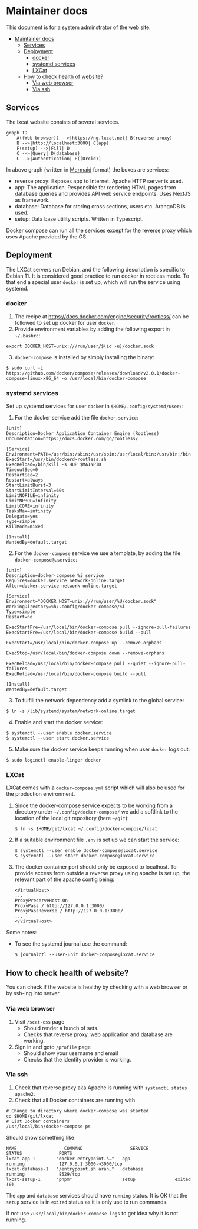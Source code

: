 <!--
SPDX-FileCopyrightText: LXCat team

SPDX-License-Identifier: AGPL-3.0-or-later
-->

# Maintainer docs

This document is for a system adminstrator of the web site.

- [Maintainer docs](#maintainer-docs)
  - [Services](#services)
  - [Deployment](#deployment)
    - [docker](#docker)
    - [systemd services](#systemd-services)
    - [LXCat](#lxcat)
  - [How to check health of website?](#how-to-check-health-of-website)
    - [Via web browser](#via-web-browser)
    - [Via ssh](#via-ssh)

## Services

The lxcat website consists of several services.

```mermaid
graph TD
    A((Web browser)) -->|https://ng.lxcat.net| B(reverse proxy)
    B -->|http://localhost:3000| C(app)
    F(setup) -->|Fill| D
    C -->|Query| D(database)
    C -->|Authentication| E((Orcid))
```

In above graph (written in [Mermaid](https://mermaid-js.github.io/mermaid) format) the boxes are services:

* reverse proxy: Exposes app to Internet. Apache HTTP server is used.
* app: The application. Responsible for rendering HTML pages from database queries and provides API web service endpoints. Uses NextJS as framework.
* database: Database for storing cross sections, users etc. ArangoDB is used.
* setup: Data base utility scripts. Written in Typescript.

Docker compose can run all the services except for the reverse proxy which uses Apache provided by the OS.

## Deployment

The LXCat servers run Debian, and the following description is specific to Debian 11.
It is considered good practice to run docker in rootless mode.
To that end a special user `docker` is set up, which will run the service using systemd.

### docker

1. The recipe at https://docs.docker.com/engine/security/rootless/ can be followed to set up docker for user `docker`.
2. Provide environment variables by adding the following export in `~/.bashrc`:
```
export DOCKER_HOST=unix:///run/user/$(id -u)/docker.sock
```
3. `docker-compose` is installed by simply installing the binary:
```
$ sudo curl -L https://github.com/docker/compose/releases/download/v2.0.1/docker-compose-linux-x86_64 -o /usr/local/bin/docker-compose
```

### systemd services

Set up systemd services for user `docker` in `$HOME/.config/systemd/user/`:
1. For the docker service add the file `docker.service`:
  ```
  [Unit]
  Description=Docker Application Container Engine (Rootless)
  Documentation=https://docs.docker.com/go/rootless/

  [Service]
  Environment=PATH=/usr/bin:/sbin:/usr/sbin:/usr/local/bin:/usr/bin:/bin:/usr/local/games:/usr/games
  ExecStart=/usr/bin/dockerd-rootless.sh
  ExecReload=/bin/kill -s HUP $MAINPID
  TimeoutSec=0
  RestartSec=2
  Restart=always
  StartLimitBurst=3
  StartLimitInterval=60s
  LimitNOFILE=infinity
  LimitNPROC=infinity
  LimitCORE=infinity
  TasksMax=infinity
  Delegate=yes
  Type=simple
  KillMode=mixed

  [Install]
  WantedBy=default.target
  ```
2. For the `docker-compose` service we use a template, by adding the file `docker-compose@.service`:
  ```
  [Unit]
  Description=docker-compose %i service
  Requires=docker.service network-online.target
  After=docker.service network-online.target

  [Service]
  Environment="DOCKER_HOST=unix:///run/user/%U/docker.sock"
  WorkingDirectory=%h/.config/docker-compose/%i
  Type=simple
  Restart=no

  ExecStartPre=/usr/local/bin/docker-compose pull --ignore-pull-failures
  ExecStartPre=/usr/local/bin/docker-compose build --pull

  ExecStart=/usr/local/bin/docker-compose up --remove-orphans

  ExecStop=/usr/local/bin/docker-compose down --remove-orphans

  ExecReload=/usr/local/bin/docker-compose pull --quiet --ignore-pull-failures
  ExecReload=/usr/local/bin/docker-compose build --pull

  [Install]
  WantedBy=default.target
  ```
3. To fulfill the network dependency add a symlink to the global service:
  ```
  $ ln -s /lib/systemd/system/network-online.target
  ```
4. Enable and start the docker service:
  ```
  $ systemctl --user enable docker.service
  $ systemctl --user start docker.service
  ```
5. Make sure the docker service keeps running when user `docker` logs out:
  ```
  $ sudo loginctl enable-linger docker
  ```

### LXCat
LXCat comes with a `docker-compose.yml` script which will also be used for the production environment.

1. Since the docker-compose service expects to be working from a directory under `~/.config/docker-compose/` we add a softlink to the location of the local git repository (here `~/git`):
   ```shell
   $ ln -s $HOME/git/lxcat ~/.config/docker-compose/lxcat
   ```
2. If a suitable environment file `.env` is set up we can start the service:
   ```shell
   $ systemctl --user enable docker-compose@lxcat.service
   $ systemctl --user start docker-compose@lxcat.service
   ```
3. The docker container port should only be exposed to localhost.
   To provide access from outside a reverse proxy using apache is set up, the relevant part of the apache config being:
   ```
   <VirtualHost>
   ...
   ProxyPreserveHost On
   ProxyPass / http://127.0.0.1:3000/
   ProxyPassReverse / http://127.0.0.1:3000/
   ...
   </VirtualHost>
   ```

Some notes:
- To see the systemd journal use the command:
  ```shell
  $ journalctl --user-unit docker-compose@lxcat.service
  ```

## How to check health of website?

You can check if the website is healthy by checking with a web browser or by ssh-ing into server.

### Via web browser

1. Visit `/scat-css` page
   - Should render a bunch of sets.
   - Checks that reverse proxy, web application and database are working.
2. Sign in and goto `/profile` page
   - Should show your username and email
   - Checks that the identity provider is working.

### Via ssh

1. Check that reverse proxy aka Apache is running with `systemctl status apache2`.
2. Check that all Docker containers are running with

```shell
# Change to directory where docker-compose was started
cd $HOME/git/lxcat
# List Docker containers
/usr/local/bin/docker-compose ps
```

Should show something like

```shell
NAME                  COMMAND                  SERVICE             STATUS              PORTS
lxcat-app-1        "docker-entrypoint.s…"   app                 running             127.0.0.1:3000->3000/tcp
lxcat-database-1   "/entrypoint.sh aran…"   database            running             8529/tcp
lxcat-setup-1      "pnpm"                   setup               exited (0)
```
The `app` and `database` services should have `running` status.
It is OK that the `setup` service is in `exited` status as it is only use to run commands.

If not use `/usr/local/bin/docker-compose logs` to get idea why it is not running.
